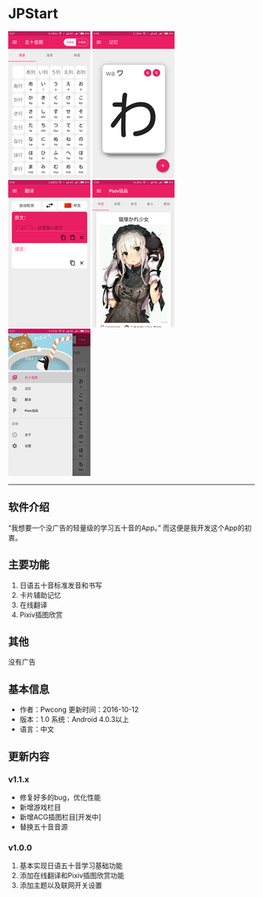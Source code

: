 # JPStart

![01](https://github.com/pwcong/SnapShot/blob/master/JPStart/imgs/1.png)
![02](https://github.com/pwcong/SnapShot/blob/master/JPStart/imgs/2.png)
![03](https://github.com/pwcong/SnapShot/blob/master/JPStart/imgs/3.png)
![04](https://github.com/pwcong/SnapShot/blob/master/JPStart/imgs/4.png)
![05](https://github.com/pwcong/SnapShot/blob/master/JPStart/imgs/5.png)

*********************

## 软件介绍
“我想要一个没广告的轻量级的学习五十音的App。”
而这便是我开发这个App的初衷。

## 主要功能
1. 日语五十音标准发音和书写
2. 卡片辅助记忆
3. 在线翻译
4. Pixiv插图欣赏

## 其他
没有广告

## 基本信息
* 作者：Pwcong	更新时间：2016-10-12
* 版本：1.0	系统：Android 4.0.3以上
* 语言：中文

## 更新内容

### v1.1.x
* 修复好多的bug，优化性能
* 新增游戏栏目
* 新增ACG插图栏目[开发中]
* 替换五十音音源

### v1.0.0
1. 基本实现日语五十音学习基础功能
2. 添加在线翻译和Pixiv插图欣赏功能
3. 添加主题以及联网开关设置